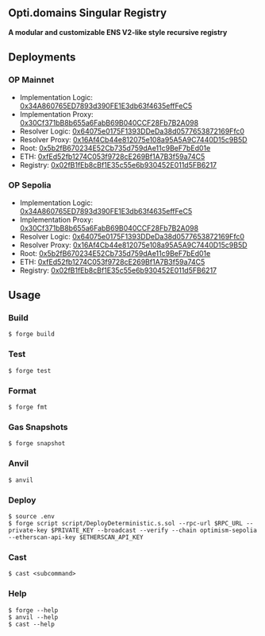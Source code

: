 ## Opti.domains Singular Registry

**A modular and customizable ENS V2-like style recursive registry**

## Deployments

### OP Mainnet

- Implementation Logic: [0x34A860765ED7893d390FE1E3db63f4635effFeC5](https://optimistic.etherscan.io/address/0x34A860765ED7893d390FE1E3db63f4635effFeC5)
- Implementation Proxy: [0x30Cf371bB8b655a6FabB69B040CCF28Fb7B2A098](https://optimistic.etherscan.io/address/0x30Cf371bB8b655a6FabB69B040CCF28Fb7B2A098)
- Resolver Logic: [0x64075e0175F1393DDeDa38d0577653872169Ffc0](https://optimistic.etherscan.io/address/0x64075e0175F1393DDeDa38d0577653872169Ffc0)
- Resolver Proxy: [0x16Af4Cb44e812075e108a95A5A9C7440D15c9B5D](https://optimistic.etherscan.io/address/0x16Af4Cb44e812075e108a95A5A9C7440D15c9B5D)
- Root: [0x5b2fB670234E52Cb735d759dAe11c9BeF7bEd01e](https://optimistic.etherscan.io/address/0x5b2fB670234E52Cb735d759dAe11c9BeF7bEd01e)
- ETH: [0xfEd52fb1274C053f9728cE269Bf1A7B3f59a74C5](https://optimistic.etherscan.io/address/0xfEd52fb1274C053f9728cE269Bf1A7B3f59a74C5)
- Registry: [0x02fB1fEb8cBf1E35c55e6b930452E011d5FB6217](https://optimistic.etherscan.io/address/0x02fB1fEb8cBf1E35c55e6b930452E011d5FB6217)

### OP Sepolia

- Implementation Logic: [0x34A860765ED7893d390FE1E3db63f4635effFeC5](https://sepolia-optimism.etherscan.io/address/0x34A860765ED7893d390FE1E3db63f4635effFeC5)
- Implementation Proxy: [0x30Cf371bB8b655a6FabB69B040CCF28Fb7B2A098](https://sepolia-optimism.etherscan.io/address/0x30Cf371bB8b655a6FabB69B040CCF28Fb7B2A098)
- Resolver Logic: [0x64075e0175F1393DDeDa38d0577653872169Ffc0](https://sepolia-optimism.etherscan.io/address/0x64075e0175F1393DDeDa38d0577653872169Ffc0)
- Resolver Proxy: [0x16Af4Cb44e812075e108a95A5A9C7440D15c9B5D](https://sepolia-optimism.etherscan.io/address/0x16Af4Cb44e812075e108a95A5A9C7440D15c9B5D)
- Root: [0x5b2fB670234E52Cb735d759dAe11c9BeF7bEd01e](https://sepolia-optimism.etherscan.io/address/0x5b2fB670234E52Cb735d759dAe11c9BeF7bEd01e)
- ETH: [0xfEd52fb1274C053f9728cE269Bf1A7B3f59a74C5](https://sepolia-optimism.etherscan.io/address/0xfEd52fb1274C053f9728cE269Bf1A7B3f59a74C5)
- Registry: [0x02fB1fEb8cBf1E35c55e6b930452E011d5FB6217](https://sepolia-optimism.etherscan.io/address/0x02fB1fEb8cBf1E35c55e6b930452E011d5FB6217)

## Usage

### Build

```shell
$ forge build
```

### Test

```shell
$ forge test
```

### Format

```shell
$ forge fmt
```

### Gas Snapshots

```shell
$ forge snapshot
```

### Anvil

```shell
$ anvil
```

### Deploy

```shell
$ source .env
$ forge script script/DeployDeterministic.s.sol --rpc-url $RPC_URL --private-key $PRIVATE_KEY --broadcast --verify --chain optimism-sepolia --etherscan-api-key $ETHERSCAN_API_KEY
```

### Cast

```shell
$ cast <subcommand>
```

### Help

```shell
$ forge --help
$ anvil --help
$ cast --help
```
